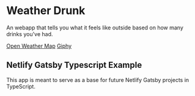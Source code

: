 
# Weather Drunk

An webapp that tells you what it feels like outside
based on how many drinks you've had.

[Open Weather Map](https://openweathermap.org/)
[Giphy](https://giphy.com/)

## Netlify Gatsby Typescript Example

This app is meant to serve as a base for future Netlify Gatsby projects in TypeScript.
